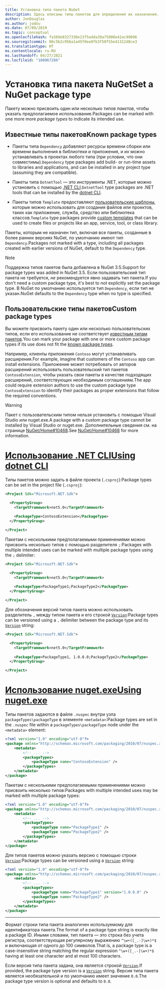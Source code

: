 ```yaml
---
title: Установка типа пакета NuGet
description: Здесь описаны типы пакетов для определения их назначения.
author: JonDouglas
ms.author: jodou
ms.date: 07/09/2019
ms.topic: conceptual
ms.openlocfilehash: fa369e8327330e13f5adda39a75008e42ac99896
ms.sourcegitcommit: 08c5b2c956a1a45f0ea9fb3f50f55e41312d8ce3
ms.translationtype: HT
ms.contentlocale: ru-RU
ms.lasthandoff: 04/27/2021
ms.locfileid: "108067286"
---
```

# <a name="set-a-nuget-package-type"></a><span data-ttu-id="67f46-103">Установка типа пакета NuGet</span><span class="sxs-lookup"><span data-stu-id="67f46-103">Set a NuGet package type</span></span>

<span data-ttu-id="67f46-104">Пакету можно присвоить один или несколько *типов пакетов*, чтобы указать предполагаемое использование.</span><span class="sxs-lookup"><span data-stu-id="67f46-104">Packages can be marked with one more more *package types* to indicate its intended use.</span></span>

## <a name="known-package-types"></a><span data-ttu-id="67f46-105">Известные типы пакетов</span><span class="sxs-lookup"><span data-stu-id="67f46-105">Known package types</span></span>

- <span data-ttu-id="67f46-106">Пакеты типа `Dependency` добавляют ресурсы времени сборки или времени выполнения в библиотеки и приложения, и их можно устанавливать в проектах любого типа (при условии, что они совместимы).</span><span class="sxs-lookup"><span data-stu-id="67f46-106">`Dependency` type packages add build- or run-time assets to libraries and applications, and can be installed in any project type (assuming they are compatible).</span></span>

- <span data-ttu-id="67f46-107">Пакеты типа `DotnetTool` — это инструменты .NET, которые можно установить с помощью [.NET CLI](/dotnet/articles/core/tools/index).</span><span class="sxs-lookup"><span data-stu-id="67f46-107">`DotnetTool` type packages are .NET tools that can be installed by the [dotnet CLI](/dotnet/articles/core/tools/index).</span></span>

- <span data-ttu-id="67f46-108">Пакеты типов `Template` предоставляют [пользовательские шаблоны](/dotnet/core/tools/custom-templates), которые можно использовать для создания файлов или проектов, таких как приложение, служба, средство или библиотека классов.</span><span class="sxs-lookup"><span data-stu-id="67f46-108">`Template` type packages provide [custom templates](/dotnet/core/tools/custom-templates) that can be used to create files or projects like an app, service, tool, or class library.</span></span>

<span data-ttu-id="67f46-109">Пакеты, которым не назначен тип, включая все пакеты, созданные в более ранних версиях NuGet, по умолчанию имеют тип `Dependency`.</span><span class="sxs-lookup"><span data-stu-id="67f46-109">Packages not marked with a type, including all packages created with earlier versions of NuGet, default to the `Dependency` type.</span></span>

> [!NOTE]
> <span data-ttu-id="67f46-110">Поддержка типов пакетов была добавлена в NuGet 3.5.</span><span class="sxs-lookup"><span data-stu-id="67f46-110">Support for package types was added in NuGet 3.5.</span></span>
> <span data-ttu-id="67f46-111">Если пользовательский тип пакета не требуется, *не* рекомендуется явно задавать тип пакета.</span><span class="sxs-lookup"><span data-stu-id="67f46-111">If you don't need a custom package type, it's best to *not* explicitly set the package type.</span></span>
> <span data-ttu-id="67f46-112">В NuGet по умолчанию используется тип `Dependency`, если тип не указан.</span><span class="sxs-lookup"><span data-stu-id="67f46-112">NuGet defaults to the `Dependency` type when no type is specified.</span></span>

## <a name="custom-package-types"></a><span data-ttu-id="67f46-113">Пользовательские типы пакетов</span><span class="sxs-lookup"><span data-stu-id="67f46-113">Custom package types</span></span>

<span data-ttu-id="67f46-114">Вы можете присвоить пакету один или несколько пользовательских типов, если его использование не соответствует [известным типам пакетов](#known-package-types).</span><span class="sxs-lookup"><span data-stu-id="67f46-114">You can mark your package with one or more custom package types if its use does not fit the [known package types](#known-package-types).</span></span>

<span data-ttu-id="67f46-115">Например, клиенты приложения `Contoso` могут устанавливать расширения.</span><span class="sxs-lookup"><span data-stu-id="67f46-115">For example, imagine that customers of the `Contoso` app can install extensions.</span></span> <span data-ttu-id="67f46-116">Приложение может потребовать от авторов расширений использовать пользовательский тип пакетов `ContosoExtension`, чтобы указать свои пакеты в качестве подходящих расширений, соответствующих необходимым соглашениям.</span><span class="sxs-lookup"><span data-stu-id="67f46-116">The app could require extension authors to use the custom package type `ContosoExtension` to identify their packages as proper extensions that follow the required conventions.</span></span>

> [!WARNING]
> <span data-ttu-id="67f46-117">Пакет с пользовательским типом нельзя установить с помощью Visual Studio или nuget.exe.</span><span class="sxs-lookup"><span data-stu-id="67f46-117">A package with a custom package type cannot be installed by Visual Studio or nuget.exe.</span></span> <span data-ttu-id="67f46-118">Дополнительные сведения см. на странице [NuGet/Home#10468](https://github.com/NuGet/Home/issues/10468).</span><span class="sxs-lookup"><span data-stu-id="67f46-118">See [NuGet/Home#10468](https://github.com/NuGet/Home/issues/10468) for more information.</span></span>

# <a name="using-dotnet-cli"></a>[<span data-ttu-id="67f46-119">Использование .NET CLI</span><span class="sxs-lookup"><span data-stu-id="67f46-119">Using dotnet CLI</span></span>](#tab/dotnet)

<span data-ttu-id="67f46-120">Типы пакетов можно задать в файле проекта (`.csproj`):</span><span class="sxs-lookup"><span data-stu-id="67f46-120">Package types can be set in the project file (`.csproj`):</span></span>

```xml
<Project Sdk="Microsoft.NET.Sdk">

  <PropertyGroup>
    <TargetFramework>net5.0</TargetFramework>
    
    <PackageType>ContosoExtension</PackageType>
  </PropertyGroup>

</Project>
```

<span data-ttu-id="67f46-121">Пакетам с несколькими предполагаемыми применениями можно присвоить несколько типов с помощью разделителя `;`:</span><span class="sxs-lookup"><span data-stu-id="67f46-121">Packages with multiple intended uses can be marked with multiple package types using the `;` delimiter:</span></span>

```xml
<Project Sdk="Microsoft.NET.Sdk">

  <PropertyGroup>
    <TargetFramework>net5.0</TargetFramework>
    
    <PackageType>PackageType1;PackageType2</PackageType>
  </PropertyGroup>

</Project>
```

<span data-ttu-id="67f46-122">Для обозначения версий типов пакета можно использовать разделитель `,` между типом пакета и его строкой [`Version`](/dotnet/api/system.version):</span><span class="sxs-lookup"><span data-stu-id="67f46-122">Package types can be versioned using a `,` delimiter between the package type and its [`Version`](/dotnet/api/system.version) string:</span></span>

```xml
<Project Sdk="Microsoft.NET.Sdk">

  <PropertyGroup>
    <TargetFramework>net5.0</TargetFramework>
    
    <PackageType>PackageType1, 1.0.0.0;PackageType2</PackageType>
  </PropertyGroup>

</Project>
```

# <a name="using-nugetexe"></a>[<span data-ttu-id="67f46-123">Использование nuget.exe</span><span class="sxs-lookup"><span data-stu-id="67f46-123">Using nuget.exe</span></span>](#tab/nugetexe)

<span data-ttu-id="67f46-124">Типы пакетов задаются в файле `.nuspec` внутри узла `packageTypes\packageType` в элементе `<metadata>`:</span><span class="sxs-lookup"><span data-stu-id="67f46-124">Package types are set in the `.nuspec` file within a `packageTypes\packageType` node under the `<metadata>` element:</span></span>

```xml
<?xml version="1.0" encoding="utf-8"?>
<package xmlns="http://schemas.microsoft.com/packaging/2010/07/nuspec.xsd">
    <metadata>
        <!-- ... -->
        <packageTypes>
            <packageType name="ContosoExtension" />
        </packageTypes>
    </metadata>
</package>
```

<span data-ttu-id="67f46-125">Пакетам с несколькими предполагаемыми применениями можно присвоить несколько типов:</span><span class="sxs-lookup"><span data-stu-id="67f46-125">Packages with multiple intended uses may be marked with multiple package types:</span></span>

```xml
<?xml version="1.0" encoding="utf-8"?>
<package xmlns="http://schemas.microsoft.com/packaging/2010/07/nuspec.xsd">
    <metadata>
        <!-- ... -->
        <packageTypes>
            <packageType name="PackageType1" />
            <packageType name="PackageType2" />
        </packageTypes>
    </metadata>
</package>
```

<span data-ttu-id="67f46-126">Для типов пакетов можно указать версию с помощью строки [`Version`](/dotnet/api/system.version):</span><span class="sxs-lookup"><span data-stu-id="67f46-126">Package types can be versioned using a [`Version`](/dotnet/api/system.version) string:</span></span>

```xml
<?xml version="1.0" encoding="utf-8"?>
<package xmlns="http://schemas.microsoft.com/packaging/2010/07/nuspec.xsd">
    <metadata>
        <!-- ... -->
        <packageTypes>
            <packageType name="PackageType1" version="1.0.0.0" />
            <packageType name="PackageType2" />
        </packageTypes>
    </metadata>
</package>
```

---

<span data-ttu-id="67f46-127">Формат строки типа пакета аналогичен используемому для идентификатора пакета.</span><span class="sxs-lookup"><span data-stu-id="67f46-127">The format of a package type string is exactly like a package ID.</span></span> <span data-ttu-id="67f46-128">Иными словами, тип пакета — это строка без учета регистра, соответствующая регулярному выражению `^\w+([_.-]\w+)*$` и включающая от одного до 100 символов.</span><span class="sxs-lookup"><span data-stu-id="67f46-128">That is, a package type is a case-insensitive string matching the regular expression `^\w+([_.-]\w+)*$` having at least one character and at most 100 characters.</span></span>

<span data-ttu-id="67f46-129">Если версия типа пакета задана, она является строкой [`Version`](/dotnet/api/system.version).</span><span class="sxs-lookup"><span data-stu-id="67f46-129">If provided, the package type version is a [`Version`](/dotnet/api/system.version) string.</span></span> <span data-ttu-id="67f46-130">Версия типа пакета является необязательной и по умолчанию имеет значение `0.0`.</span><span class="sxs-lookup"><span data-stu-id="67f46-130">The package type version is optional and defaults to `0.0`.</span></span>
